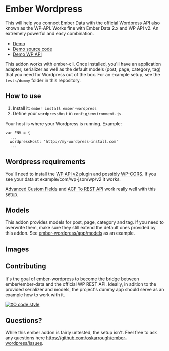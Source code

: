 # Ember Wordpress

This will help you connect Ember Data with the official Wordpress API also known as the WP-API. Works fine with Ember Data 2.x and WP API v2. An extremely powerful and easy combination.

- [Demo](http://ember-wordpress.surge.sh/)
- [Demo source code](https://github.com/oskarrough/ember-wordpress/tree/master/tests/dummy/app)
- [Demo WP API](http://dev-ember-wordpress.pantheon.io/wp-json/wp/v2/)

This addon works with ember-cli. Once installed, you'll have an application adapter, serializer as well as the default models (post, page, category, tag) that you need for Wordpress out of the box. For an example setup, see the `tests/dummy` folder in this repository.

## How to use

1. Install it: `ember install ember-wordpress`
2. Define your `wordpressHost` in `config/environment.js`.

Your host is where your Wordpress is running. Example:

```
var ENV = {
  ...
  wordpressHost: 'http://my-wordpress-install.com'
  ...
```

## Wordpress requirements

You'll need to install the [WP API v2](https://wordpress.org/plugins/rest-api/) plugin and possibly [WP-CORS](https://wordpress.org/plugins/wp-cors/). If you see your data at example/com/wp-json/wp/v2 it works.

[Advanced Custom Fields](https://wordpress.org/plugins/advanced-custom-fields/) and [ACF To REST API](https://wordpress.org/plugins/acf-to-rest-api/) work really well with this setup.

## Models

This addon provides models for post, page, category and tag. If you need to overwrite them, make sure they still extend the default ones provided by this addon. See [ember-wordpress/app/models](https://github.com/oskarrough/ember-wordpress/tree/master/app/models) as an example.

## Images



## Contributing

It's the goal of ember-wordpress to become the bridge between ember/ember-data and the official WP REST API. Ideally, in adition to the provided serializer and models, the project's dummy app should serve as an example how to work with it.

[![XO code style](https://img.shields.io/badge/code_style-XO-5ed9c7.svg)](https://github.com/sindresorhus/xo)

## Questions?

While this ember addon is fairly untested, the setup isn't. Feel free to ask any questions here https://github.com/oskarrough/ember-wordpress/issues.
